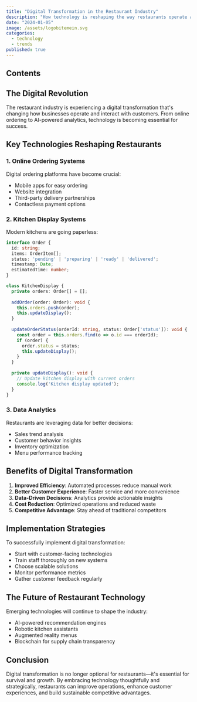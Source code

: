 ```yaml
---
title: "Digital Transformation in the Restaurant Industry"
description: "How technology is reshaping the way restaurants operate and serve customers."
date: "2024-01-05"
image: /assets/logobitemein.svg
categories:
  - technology
  - trends
published: true
---
```


## Contents

## The Digital Revolution

The restaurant industry is experiencing a digital transformation that's changing how businesses operate and interact with customers. From online ordering to AI-powered analytics, technology is becoming essential for success.

## Key Technologies Reshaping Restaurants

### 1. Online Ordering Systems

Digital ordering platforms have become crucial:

- Mobile apps for easy ordering
- Website integration
- Third-party delivery partnerships
- Contactless payment options

### 2. Kitchen Display Systems

Modern kitchens are going paperless:

```typescript
interface Order {
  id: string;
  items: OrderItem[];
  status: 'pending' | 'preparing' | 'ready' | 'delivered';
  timestamp: Date;
  estimatedTime: number;
}

class KitchenDisplay {
  private orders: Order[] = [];
  
  addOrder(order: Order): void {
    this.orders.push(order);
    this.updateDisplay();
  }
  
  updateOrderStatus(orderId: string, status: Order['status']): void {
    const order = this.orders.find(o => o.id === orderId);
    if (order) {
      order.status = status;
      this.updateDisplay();
    }
  }
  
  private updateDisplay(): void {
    // Update kitchen display with current orders
    console.log('Kitchen display updated');
  }
}
```

### 3. Data Analytics

Restaurants are leveraging data for better decisions:

- Sales trend analysis
- Customer behavior insights
- Inventory optimization
- Menu performance tracking

## Benefits of Digital Transformation

1. **Improved Efficiency**: Automated processes reduce manual work
2. **Better Customer Experience**: Faster service and more convenience
3. **Data-Driven Decisions**: Analytics provide actionable insights
4. **Cost Reduction**: Optimized operations and reduced waste
5. **Competitive Advantage**: Stay ahead of traditional competitors

## Implementation Strategies

To successfully implement digital transformation:

- Start with customer-facing technologies
- Train staff thoroughly on new systems
- Choose scalable solutions
- Monitor performance metrics
- Gather customer feedback regularly

## The Future of Restaurant Technology

Emerging technologies will continue to shape the industry:

- AI-powered recommendation engines
- Robotic kitchen assistants
- Augmented reality menus
- Blockchain for supply chain transparency

## Conclusion

Digital transformation is no longer optional for restaurants—it's essential for survival and growth. By embracing technology thoughtfully and strategically, restaurants can improve operations, enhance customer experiences, and build sustainable competitive advantages.